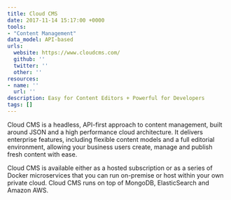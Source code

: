 ```yaml
---
title: Cloud CMS
date: 2017-11-14 15:17:00 +0000
tools:
- "Content Management"
data_model: API-based
urls:
  website: https://www.cloudcms.com/
  github: ''
  twitter: ''
  other: ''
resources:
- name: ''
  url: ''
description: Easy for Content Editors + Powerful for Developers
tags: []
---
```

Cloud CMS is a headless, API-first approach to content management, built around JSON and a high performance cloud architecture. It delivers enterprise features, including flexible content models and a full editorial environment, allowing your business users create, manage and publish fresh content with ease.

Cloud CMS is available either as a hosted subscription or as a series of Docker microservices that you can run on-premise or host within your own private cloud. Cloud CMS runs on top of MongoDB, ElasticSearch and Amazon AWS.
